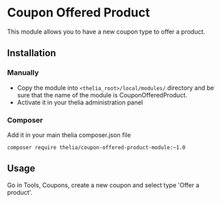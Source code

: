 # Coupon Offered Product

This module allows you to have a new coupon type to offer a product.

## Installation

### Manually

* Copy the module into ```<thelia_root>/local/modules/``` directory and be sure that the name of the module is CouponOfferedProduct.
* Activate it in your thelia administration panel

### Composer

Add it in your main thelia composer.json file

```
composer require thelia/coupon-offered-product-module:~1.0
```

## Usage

Go in Tools, Coupons, create a new coupon and select type 'Offer a product'.
